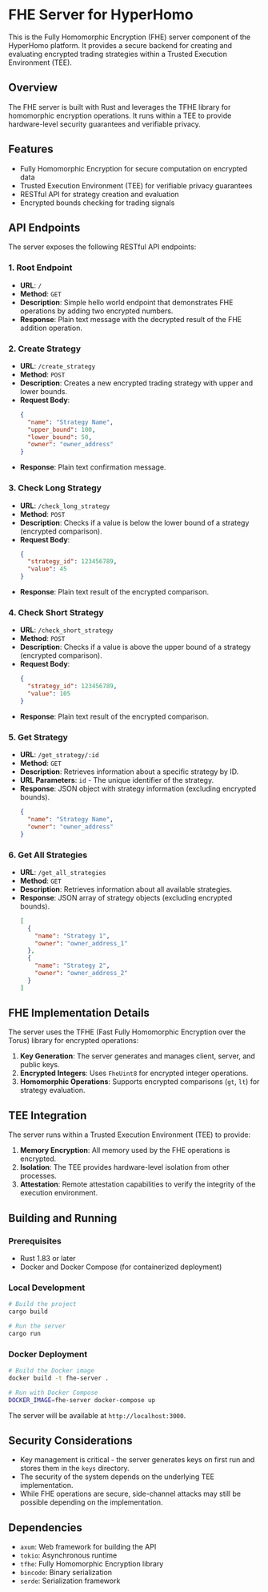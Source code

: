 # FHE Server for HyperHomo

This is the Fully Homomorphic Encryption (FHE) server component of the HyperHomo platform. It provides a secure backend for creating and evaluating encrypted trading strategies within a Trusted Execution Environment (TEE).

## Overview

The FHE server is built with Rust and leverages the TFHE library for homomorphic encryption operations. It runs within a TEE to provide hardware-level security guarantees and verifiable privacy.

## Features

- Fully Homomorphic Encryption for secure computation on encrypted data
- Trusted Execution Environment (TEE) for verifiable privacy guarantees
- RESTful API for strategy creation and evaluation
- Encrypted bounds checking for trading signals

## API Endpoints

The server exposes the following RESTful API endpoints:

### 1. Root Endpoint

- **URL**: `/`
- **Method**: `GET`
- **Description**: Simple hello world endpoint that demonstrates FHE operations by adding two encrypted numbers.
- **Response**: Plain text message with the decrypted result of the FHE addition operation.

### 2. Create Strategy

- **URL**: `/create_strategy`
- **Method**: `POST`
- **Description**: Creates a new encrypted trading strategy with upper and lower bounds.
- **Request Body**:
  ```json
  {
    "name": "Strategy Name",
    "upper_bound": 100,
    "lower_bound": 50,
    "owner": "owner_address"
  }
  ```
- **Response**: Plain text confirmation message.

### 3. Check Long Strategy

- **URL**: `/check_long_strategy`
- **Method**: `POST`
- **Description**: Checks if a value is below the lower bound of a strategy (encrypted comparison).
- **Request Body**:
  ```json
  {
    "strategy_id": 123456789,
    "value": 45
  }
  ```
- **Response**: Plain text result of the encrypted comparison.

### 4. Check Short Strategy

- **URL**: `/check_short_strategy`
- **Method**: `POST`
- **Description**: Checks if a value is above the upper bound of a strategy (encrypted comparison).
- **Request Body**:
  ```json
  {
    "strategy_id": 123456789,
    "value": 105
  }
  ```
- **Response**: Plain text result of the encrypted comparison.

### 5. Get Strategy

- **URL**: `/get_strategy/:id`
- **Method**: `GET`
- **Description**: Retrieves information about a specific strategy by ID.
- **URL Parameters**: `id` - The unique identifier of the strategy.
- **Response**: JSON object with strategy information (excluding encrypted bounds).
  ```json
  {
    "name": "Strategy Name",
    "owner": "owner_address"
  }
  ```

### 6. Get All Strategies

- **URL**: `/get_all_strategies`
- **Method**: `GET`
- **Description**: Retrieves information about all available strategies.
- **Response**: JSON array of strategy objects (excluding encrypted bounds).
  ```json
  [
    {
      "name": "Strategy 1",
      "owner": "owner_address_1"
    },
    {
      "name": "Strategy 2",
      "owner": "owner_address_2"
    }
  ]
  ```

## FHE Implementation Details

The server uses the TFHE (Fast Fully Homomorphic Encryption over the Torus) library for encrypted operations:

1. **Key Generation**: The server generates and manages client, server, and public keys.
2. **Encrypted Integers**: Uses `FheUint8` for encrypted integer operations.
3. **Homomorphic Operations**: Supports encrypted comparisons (`gt`, `lt`) for strategy evaluation.

## TEE Integration

The server runs within a Trusted Execution Environment (TEE) to provide:

1. **Memory Encryption**: All memory used by the FHE operations is encrypted.
2. **Isolation**: The TEE provides hardware-level isolation from other processes.
3. **Attestation**: Remote attestation capabilities to verify the integrity of the execution environment.

## Building and Running

### Prerequisites

- Rust 1.83 or later
- Docker and Docker Compose (for containerized deployment)

### Local Development

```bash
# Build the project
cargo build

# Run the server
cargo run
```

### Docker Deployment

```bash
# Build the Docker image
docker build -t fhe-server .

# Run with Docker Compose
DOCKER_IMAGE=fhe-server docker-compose up
```

The server will be available at `http://localhost:3000`.

## Security Considerations

- Key management is critical - the server generates keys on first run and stores them in the `keys` directory.
- The security of the system depends on the underlying TEE implementation.
- While FHE operations are secure, side-channel attacks may still be possible depending on the implementation.

## Dependencies

- `axum`: Web framework for building the API
- `tokio`: Asynchronous runtime
- `tfhe`: Fully Homomorphic Encryption library
- `bincode`: Binary serialization
- `serde`: Serialization framework
